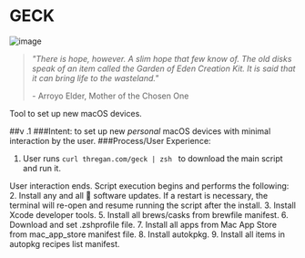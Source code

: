 # GECK
![image](https://github.com/RadZombie/GECK/assets/2079297/b70508cb-68e7-4b24-ba61-42ed9a2a95b2)

>_"There is hope, however. A slim hope that few know of. The old disks speak of an item called the Garden of Eden Creation Kit. It is said that it can bring life to the wasteland."_
>
>\- Arroyo Elder, Mother of the Chosen One

Tool to set up new macOS devices.

##v .1
###Intent: to set up new _personal_ macOS devices with minimal interaction by the user.
###Process/User Experience:
1. User runs `curl thregan.com/geck | zsh ` to download the main script and run it.

User interaction ends. Script execution begins and performs the following:
2. Install any and all  software updates. If a restart is necessary, the terminal will re-open and resume running the script after the install.
3. Install Xcode developer tools.
5. Install all brews/casks from brewfile manifest.
6. Download and set .zshprofile file.
7. Install all apps from Mac App Store from mac_app_store manifest file.
8. Install autokpkg.
9. Install all items in autopkg recipes list manifest.

